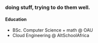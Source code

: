 ### doing stuff, trying to do them well.

#### Education
- BSc. Computer Science + math @ OAU
- Cloud Engineering @ AltSchoolAfrica
